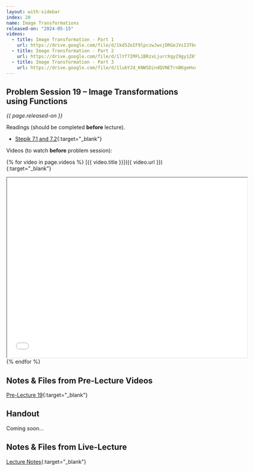 ```yaml
---
layout: with-sidebar
index: 20
name: Image Transformations
released-on: "2024-05-15"
videos:
  - title: Image Transformation - Part 1
    url: https://drive.google.com/file/d/1kd5ZeIF9lpczwJwsjDRGeJVsI3TbuRmo
  - title: Image Transformation - Part 2
    url: https://drive.google.com/file/d/1lYf7IMFL1BRzxLjurrXqy29gy1Z6YbN4
  - title: Image Transformation - Part 3
    url: https://drive.google.com/file/d/1lubYJd_KNWSDindQVNETrnBKgeHvnfWr
---
```


## Problem Session 19 – Image Transformations using Functions

_{{ page.released-on }}_

Readings (should be completed **before** lecture). 
- [Stepik 7.1 and 7.2](https://stepik.org/lesson/567193/step/1?unit=561466){:target="_blank"}

Videos (to watch **before** problem session):

{% for video in page.videos %}
[{{ video.title }}]({{ video.url }}){:target="_blank"}

<iframe src="{{ video.url }}/preview" width="640" height="480" allow="autoplay"></iframe>
{% endfor %}

## Notes & Files from Pre-Lecture Videos

[Pre-Lecture 19](https://github.com/ucsd-cse8a-sp24/ucsd-cse8a-sp24.github.io/tree/main/_pre-lectures/lecture-19){:target="_blank"}

## Handout

Coming soon...

## Notes & Files from Live-Lecture

[Lecture Notes](https://drive.google.com/drive/folders/18lT1JXyi6-jAJyCTqOekrNlb_L8eLWHv?usp=sharing){:target="_blank"}


